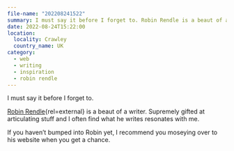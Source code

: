 ```yaml
---
file-name: "202208241522"
summary: I must say it before I forget to. Robin Rendle is a beaut of a writer. Supremely gifted at articulating stuff and I often find what he writes resonates with me.
date: 2022-08-24T15:22:00
location:
  locality: Crawley
  country_name: UK
category:
  - web
  - writing
  - inspiration
  - robin rendle
---
```


I must say it before I forget to.

[Robin Rendle](https://www.robinrendle.com/){rel=external} is a beaut of a writer. Supremely gifted at articulating stuff and I often find what he writes resonates with me.

If you haven’t bumped into Robin yet, I recommend you moseying over to his website when you get a chance.

